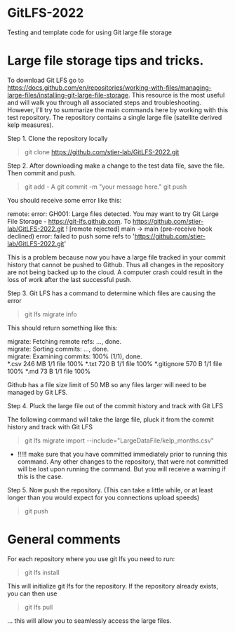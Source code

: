 # GitLFS-2022
Testing and template code for using Git large file storage
# Large file storage tips and tricks. 

To download Git LFS go to https://docs.github.com/en/repositories/working-with-files/managing-large-files/installing-git-large-file-storage. This resource is the most useful and will walk you through all associated steps and troubleshooting. However, I'll try to summarize the main commands here by working with this test repository. The repository contains a single large file (satellite derived kelp measures).  



Step 1. Clone the repository locally 

> git clone https://github.com/stier-lab/GitLFS-2022.git

Step 2. After downloading make a change to the test data file, save the file. Then commit and push.

> git add - A
> git commit -m "your message here."
> git push

You should receive some error like this:

remote: error: GH001: Large files detected. You may want to try Git Large File Storage - https://git-lfs.github.com.
To https://github.com/stier-lab/GitLFS-2022.git
 ! [remote rejected] main -> main (pre-receive hook declined)
error: failed to push some refs to 'https://github.com/stier-lab/GitLFS-2022.git'

This is a problem because now you have a large file tracked in your commit history that cannot be pushed to Github. Thus all changes in the repository are not being backed up to the cloud. A computer crash could result in the loss of work after the last successful push. 

Step 3. Git LFS has a command to determine which files are causing the error

> git lfs migrate info

This should return something like this: 

migrate: Fetching remote refs: ..., done.                                       
migrate: Sorting commits: ..., done.                                            
migrate: Examining commits: 100% (1/1), done.                                   
*.csv      	246 MB	1/1 file 	100%
*.txt      	720 B 	1/1 file 	100%
*.gitignore	570 B 	1/1 file 	100%
*.md       	73 B  	1/1 file 	100%

Github has a file size limit of 50 MB so any files larger will need to be managed by Git LFS. 

Step 4. Pluck the large file out of the commit history and track with Git LFS

The following command will take the large file, pluck it from the commit history and track with Git LFS

> git lfs migrate import --include="LargeDataFile/kelp_months.csv"

- !!!!! make sure that you have committed immediately prior to running this command. Any other changes to the repository, that were not committed will be lost upon running the command. But you will receive a warning if this is the case.

Step 5. Now push the repository. (This can take a little while, or at least longer than you would expect for you connections upload speeds)

> git push


# General comments

For each repository where you use git lfs you need to run: 

> git lfs install

This will initialize git lfs for the repository. If the repository already exists, you can then use 

> git lfs pull 

... this will allow you to seamlessly access the large files. 


